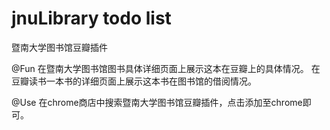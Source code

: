 jnuLibrary todo list
==========

暨南大学图书馆豆瓣插件

@Fun
在暨南大学图书馆图书具体详细页面上展示这本在豆瓣上的具体情况。
在豆瓣读书一本书的详细页面上展示这本书在图书馆的借阅情况。

@Use
在chrome商店中搜索暨南大学图书馆豆瓣插件，点击添加至chrome即可。
